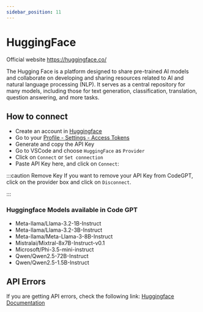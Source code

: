 ```yaml
---
sidebar_position: 11
---
```


# HuggingFace
Official website https://huggingface.co/

The Hugging Face is a platform designed to share pre-trained AI models and collaborate on developing and sharing resources related to AI and natural language processing (NLP). It serves as a central repository for many models, including those for text generation, classification, translation, question answering, and more tasks.

## How to connect
- Create an account in [Huggingface](https://huggingface.co/)
- Go to your [Profile - Settings - Access Tokens](https://huggingface.co/settings/tokens)
- Generate and copy the API Key 
- Go to VSCode and choose `HuggingFace` as `Provider`
- Click on `Connect` or `Set connection`
- Paste API Key here, and click on `Connect`:



:::caution Remove Key
If you want to remove your API Key from CodeGPT, click on the provider box and click on `Disconnect`.



:::

### Huggingface Models available in Code GPT
- Meta-llama/Llama-3.2-1B-Instruct
- Meta-llama/Llama-3.2-3B-Instruct
- Meta-llama/Meta-Llama-3-8B-Instruct
- Mistralai/Mixtral-8x7B-Instruct-v0.1
- Microsoft/Phi-3.5-mini-instruct
- Qwen/Qwen2.5-72B-Instruct
- Qwen/Qwen2.5-1.5B-Instruct

## API Errors
If you are getting API errors, check the following link: [Huggingface Documentation](https://huggingface.co/docs/inference-endpoints/index)

